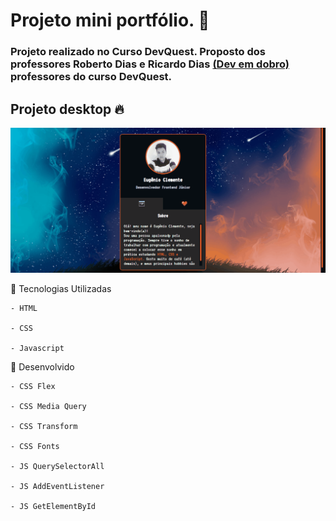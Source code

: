 # Projeto mini portfólio.  🚀

### Projeto realizado no Curso DevQuest. Proposto dos professores Roberto Dias e Ricardo Dias [(Dev em dobro)](https://www.instagram.com/devemdobro/) professores do curso DevQuest.

## Projeto desktop 🔥

 [<img src="/src/imagens/projeto-portifolio.gif" alt="Projeto mini portifolio">]()

📌  Tecnologias Utilizadas 
````
- HTML

- CSS 

- Javascript 
````

📌  Desenvolvido
````
- CSS Flex 

- CSS Media Query

- CSS Transform

- CSS Fonts

- JS QuerySelectorAll

- JS AddEventListener

- JS GetElementById
````
